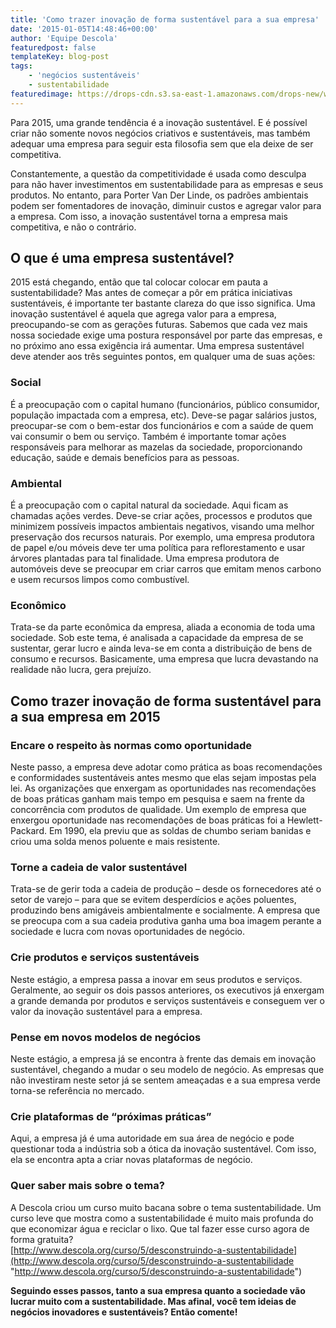 ```yaml
---
title: 'Como trazer inovação de forma sustentável para a sua empresa'
date: '2015-01-05T14:48:46+00:00'
author: 'Equipe Descola'
featuredpost: false
templateKey: blog-post
tags:
    - 'negócios sustentáveis'
    - sustentabilidade
featuredimage: https://drops-cdn.s3.sa-east-1.amazonaws.com/drops-new/wp-content/uploads/2015/01/05144846/images1-150x150.jpg
---
```

Para 2015, uma grande tendência é a inovação sustentável. E é possível criar não somente novos negócios criativos e sustentáveis, mas também adequar uma empresa para seguir esta filosofia sem que ela deixe de ser competitiva.

Constantemente, a questão da competitividade é usada como desculpa para não haver investimentos em sustentabilidade para as empresas e seus produtos. No entanto, para Porter Van Der Linde, os padrões ambientais podem ser fomentadores de inovação, diminuir custos e agregar valor para a empresa. Com isso, a inovação sustentável torna a empresa mais competitiva, e não o contrário.

O que é uma empresa sustentável?
--------------------------------

2015 está chegando, então que tal colocar colocar em pauta a sustentabilidade? Mas antes de começar a pôr em prática iniciativas sustentáveis, é importante ter bastante clareza do que isso significa. Uma inovação sustentável é aquela que agrega valor para a empresa, preocupando-se com as gerações futuras. Sabemos que cada vez mais nossa sociedade exige uma postura responsável por parte das empresas, e no próximo ano essa exigência irá aumentar. Uma empresa sustentável deve atender aos três seguintes pontos, em qualquer uma de suas ações:

### **Social**

É a preocupação com o capital humano (funcionários, público consumidor, população impactada com a empresa, etc). Deve-se pagar salários justos, preocupar-se com o bem-estar dos funcionários e com a saúde de quem vai consumir o bem ou serviço. Também é importante tomar ações responsáveis para melhorar as mazelas da sociedade, proporcionando educação, saúde e demais benefícios para as pessoas.

### **Ambiental**

É a preocupação com o capital natural da sociedade. Aqui ficam as chamadas ações verdes. Deve-se criar ações, processos e produtos que minimizem possíveis impactos ambientais negativos, visando uma melhor preservação dos recursos naturais. Por exemplo, uma empresa produtora de papel e/ou móveis deve ter uma política para reflorestamento e usar árvores plantadas para tal finalidade. Uma empresa produtora de automóveis deve se preocupar em criar carros que emitam menos carbono e usem recursos limpos como combustível.

### **Econômico**

Trata-se da parte econômica da empresa, aliada a economia de toda uma sociedade. Sob este tema, é analisada a capacidade da empresa de se sustentar, gerar lucro e ainda leva-se em conta a distribuição de bens de consumo e recursos. Basicamente, uma empresa que lucra devastando na realidade não lucra, gera prejuízo.

Como trazer inovação de forma sustentável para a sua empresa em 2015
--------------------------------------------------------------------

### Encare o respeito às normas como oportunidade

Neste passo, a empresa deve adotar como prática as boas recomendações e conformidades sustentáveis antes mesmo que elas sejam impostas pela lei. As organizações que enxergam as oportunidades nas recomendações de boas práticas ganham mais tempo em pesquisa e saem na frente da concorrência com produtos de qualidade. Um exemplo de empresa que enxergou oportunidade nas recomendações de boas práticas foi a Hewlett-Packard. Em 1990, ela previu que as soldas de chumbo seriam banidas e criou uma solda menos poluente e mais resistente.

### Torne a cadeia de valor sustentável

Trata-se de gerir toda a cadeia de produção – desde os fornecedores até o setor de varejo – para que se evitem desperdícios e ações poluentes, produzindo bens amigáveis ambientalmente e socialmente. A empresa que se preocupa com a sua cadeia produtiva ganha uma boa imagem perante a sociedade e lucra com novas oportunidades de negócio.

### Crie produtos e serviços sustentáveis

Neste estágio, a empresa passa a inovar em seus produtos e serviços. Geralmente, ao seguir os dois passos anteriores, os executivos já enxergam a grande demanda por produtos e serviços sustentáveis e conseguem ver o valor da inovação sustentável para a empresa.

### Pense em novos modelos de negócios

Neste estágio, a empresa já se encontra à frente das demais em inovação sustentável, chegando a mudar o seu modelo de negócio. As empresas que não investiram neste setor já se sentem ameaçadas e a sua empresa verde torna-se referência no mercado.

### Crie plataformas de “próximas práticas”

Aqui, a empresa já é uma autoridade em sua área de negócio e pode questionar toda a indústria sob a ótica da inovação sustentável. Com isso, ela se encontra apta a criar novas plataformas de negócio.

### Quer saber mais sobre o tema?

A Descola criou um curso muito bacana sobre o tema sustentabilidade. Um curso leve que mostra como a sustentabilidade é muito mais profunda do que economizar água e reciclar o lixo. Que tal fazer esse curso agora de forma gratuita?  
[http://www.descola.org/curso/5/desconstruindo-a-sustentabilidade](http://www.descola.org/curso/5/desconstruindo-a-sustentabilidade "http://www.descola.org/curso/5/desconstruindo-a-sustentabilidade")

 **Seguindo esses passos, tanto a sua empresa quanto a sociedade vão lucrar muito com a sustentabilidade. Mas afinal, você tem ideias de negócios inovadores e sustentáveis? Então comente!**